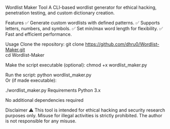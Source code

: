 Wordlist Maker Tool
A CLI-based wordlist generator for ethical hacking, penetration testing, and custom dictionary creation.

Features
✅ Generate custom wordlists with defined patterns.
✅ Supports letters, numbers, and symbols.
✅ Set min/max word length for flexibility.
✅ Fast and efficient performance.

Usage
Clone the repository:
git clone https://github.com/dhru0/Wordlist-Maker.git  
cd Wordlist-Maker  

Make the script executable (optional):
chmod +x wordlist_maker.py

Run the script:
python wordlist_maker.py  
Or (if made executable):


./wordlist_maker.py
Requirements
Python 3.x

No additional dependencies required

Disclaimer
⚠️ This tool is intended for ethical hacking and security research purposes only. Misuse for illegal activities is strictly prohibited. The author is not responsible for any misuse.

